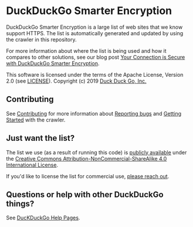 # DuckDuckGo Smarter Encryption 

DuckDuckGo Smarter Encryption is a large list of web sites that we know support HTTPS.  The list is automatically generated and updated by using the crawler in this repository.

For more information about where the list is being used and how it compares to other solutions, see our blog post [Your Connection is Secure with DuckDuckGo Smarter Encryption](https://spreadprivacy.com/duckduckgo-smarter-encryption).

This software is licensed under the terms of the Apache License, Version 2.0 (see [LICENSE](LICENSE)). Copyright (c) 2019 [Duck Duck Go, Inc.](https://duckduckgo.com)

## Contributing

See [Contributing](CONTRIBUTING.md) for more information about [Reporting bugs](CONTRIBUTING.md#reporting-bugs) and [Getting Started](CONTRIBUTING.md#getting-started) with the crawler.

## Just want the list?

The list we use (as a result of running this code) is [publicly available](http://staticcdn.duckduckgo.com/https/smarter_encryption_latest.tgz) under the [Creative Commons Attribution-NonCommercial-ShareAlike 4.0 International License](https://creativecommons.org/licenses/by-nc-sa/4.0/).

If you'd like to license the list for commercial use, [please reach out](https://help.duckduckgo.com/duckduckgo-help-pages/company/contact-us/).

## Questions or help with other DuckDuckGo things?
See [DucKDuckGo Help Pages](https://duck.co/help).

